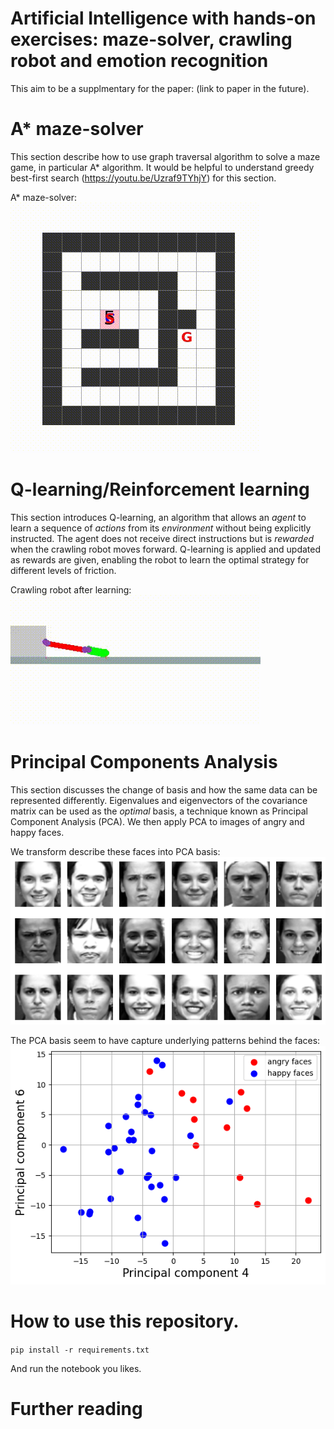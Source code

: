 # Artificial Intelligence with hands-on exercises: maze-solver, crawling robot and emotion recognition

This aim to be a supplmentary for the paper: (link to paper in the future). 


# A* maze-solver
This section describe how to use graph traversal algorithm to solve a maze game, in particular A* algorithm.
It would be helpful to understand greedy best-first search (https://youtu.be/Uzraf9TYhjY) for this section.

A* maze-solver: <br>
![A* algorithm](https://github.com/PongsiriH/IntroductionToArtificialIntelligence_iStem/blob/main/Astar_search/animation/compareAstar.gif)

# Q-learning/Reinforcement learning
This section introduces Q-learning, an algorithm that allows an *agent* to learn a sequence of *actions* from its *environment* without being explicitly instructed. The agent does not receive direct instructions but is *rewarded* when the crawling robot moves forward. Q-learning is applied and updated as rewards are given, enabling the robot to learn the optimal strategy for different levels of friction.

Crawling robot after learning: <br>
![crawling robot after learning](https://github.com/PongsiriH/IntroductionToArtificialIntelligence_iStem/blob/main/Q-learning/animate/crawlingRobot_fric0.05.gif)

# Principal Components Analysis
This section discusses the change of basis and how the same data can be represented differently.
Eigenvalues and eigenvectors of the covariance matrix can be used as the *optimal* basis, a technique known as Principal Component Analysis (PCA). We then apply PCA to images of angry and happy faces.

We transform describe these faces into PCA basis: <br>
![faces examples](https://github.com/PongsiriH/IntroductionToArtificialIntelligence_iStem/blob/main/Principal%20Component%20Analysis/figures/face-dataset-examples.png)

The PCA basis seem to have capture underlying patterns behind the faces: <br>
![faces clusters](https://github.com/PongsiriH/IntroductionToArtificialIntelligence_iStem/blob/main/Principal%20Component%20Analysis/figures/pca-face-clusters.png)

# How to use this repository.
`pip install -r requirements.txt`

And run the notebook you likes.

# Further reading
